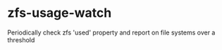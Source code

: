 # zfs-usage-watch
Periodically check zfs 'used' property and report on file systems over a threshold
